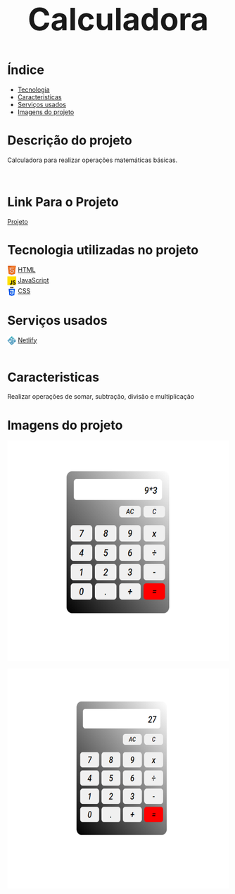 <header style='text-align: center'>
    <h1 style= 'font-size: 70px'> Calculadora </h1>
</header>

<!-- ======================== -->
# Índice
<ul style='display: grid; '>
   <li><a href='#Tecnologia-utilizadas-no-projeto'>Tecnologia</a></li>
   <li><a href='#Caracteristicas'>Caracteristicas</a></li>
   <li><a href='#Serviços-usados'>Serviços usados</a></li>
   <li><a href='#Imagens-do-projeto'>Imagens do projeto</a></li>
</ul>

<!-- ======================== -->

# Descrição do projeto
<p>Calculadora para realizar operações matemáticas básicas.</p>
<br />

<!-- ======================== -->
# Link Para o Projeto
<a href='https://earnest-sprinkles-279e4d.netlify.app/'>Projeto</a>

<!-- ======================== -->
<div id='Tecnologia-utilizadas-no-projeto'></div>

# Tecnologia utilizadas no projeto
<ul style='padding: 0; ' >
    <li style='display: flex; list-style: none; gap: 4px'>
       <img style='height: 20px; text-align: center; margin-bottom: 4px' src='./img/html.png'></img>
        <a href='https://developer.mozilla.org/pt-BR/docs/Web/HTML'>HTML</a>
    </li>
    <li style='display: flex;  list-style: none; gap: 4px; margin-bottom: 4px'>
        <img style='height: 20px;' src='./img/js.png'></img>
        <a href='https://developer.mozilla.org/pt-BR/docs/Web/JavaScript'>JavaScript</a>
    </li>
    <li style='display: flex; list-style: none; gap: 4px; margin-bottom: 4px'>
        <img style='height: 20px; text-align: center' src='./img/css-3.png'></img>
        <a href='https://developer.mozilla.org/pt-BR/docs/Web/CSS'>CSS</a>
    </li>
</ul>

<!-- ======================== -->
<div id='Serviços-usados'></div>

# Serviços usados
<div style='display: flex; gap: 4px'>
    <img style='height: 20px; text-align: center' src='./img/netlify-icon.svg'></img>
    <a href='https://app.netlify.com/'>Netlify</a>
</div>
<br/>
<!-- ======================== -->
<div id='Caracteristicas'></div>

# Caracteristicas 
<p >Realizar operações de somar, subtração, divisão e multiplicação</p>
<!-- ======================== -->
<div id='Imagens-do-projeto'></div>

# Imagens do projeto


<img style= 'height: 500px' src='./img/imagem-do-projeto/download (1).png'></img>

<img style= 'height: 500px' src='./img/imagem-do-projeto/02.png'></img>

